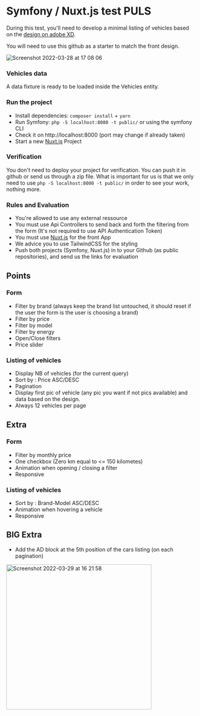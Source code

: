 # Symfony / Nuxt.js test PULS

During this test, you'll need to develop a minimal listing of vehicles based on the [design on adobe XD](https://xd.adobe.com/view/b65f84ac-efe6-4c0c-9593-cc996d93ea5b-e30c/).

You will need to use this github as a starter to match the front design.

![Screenshot 2022-03-28 at 17 08 06](https://user-images.githubusercontent.com/34513693/160428961-cd2a1bfb-7ea7-4967-992f-41fa20047211.png)

### Vehicles data

A data fixture is ready to be loaded inside the Vehicles entity.

### Run the project

- Install dependencies: `composer install` + `yarn`
- Run Symfony: `php -S localhost:8000 -t public/` or using the symfony CLI
- Check it on http://localhost:8000 (port may change if already taken)
- Start a new [Nuxt.js](https://nuxtjs.org/docs/get-started/installation) Project

### Verification

You don't need to deploy your project for verification. You can push it in github or send us through a zip file. What is important for us is that we only need to use `php -S localhost:8000 -t public/` in order to see your work, nothing more.

### Rules and Evaluation
- You're allowed to use any external ressource
- You must use Api Controllers to send back and forth the filtering from the form (It's not required to use API Authentication Token)
- You must use [Nuxt.js](https://nuxtjs.org/docs/get-started/installation) for the front App 
- We advice you to use TailwindCSS for the styling
- Push both projects (Symfony, Nuxt.js) in to your Github (as public repositories), and send us the links for evaluation

## Points
### Form
- Filter by brand (always keep the brand list untouched, it should reset if the user the form is the user is choosing a brand)
- Filter by price
- Filter by model
- Filter by energy
- Open/Close filters
- Price slider
### Listing of vehicles
- Display NB of vehicles (for the current query)
- Sort by : Price ASC/DESC
- Pagination
- Display first pic of vehicle (any pic you want if not pics available) and data based on the design.
- Always 12 vehicles per page

## Extra
### Form
- Filter by monthly price
- One checkbox (Zero km equal to <= 150 kilometes)
- Animation when opening / closing a filter
- Responsive
### Listing of vehicles
- Sort by : Brand-Model ASC/DESC
- Animation when hovering a vehicle
- Responsive

## BIG Extra
- Add the AD block at the 5th position of the cars listing (on each pagination)

<img width="384" alt="Screenshot 2022-03-29 at 16 21 58" src="https://user-images.githubusercontent.com/34513693/160633732-4b9dbc32-656b-473d-86a5-4f0b26bae908.png">
